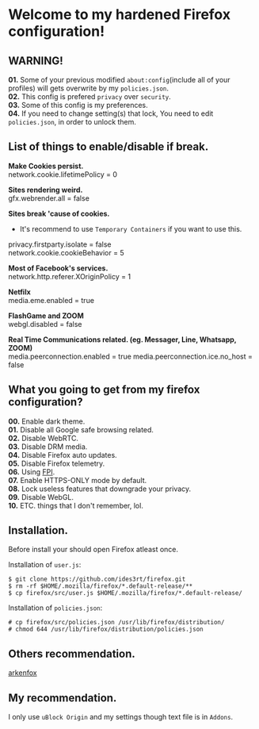 # Welcome to my hardened Firefox configuration!

## WARNING!
**01.** Some of your previous modified `about:config`(include all of your profiles) will gets overwrite by my `policies.json`.\
**02.** This config is prefered `privacy` over `security`.\
**03.** Some of this config is my preferences.\
**04.** If you need to change setting(s) that lock, You need to edit `policies.json`, in order to unlock them.

## List of things to enable/disable if break.
**Make Cookies persist.**\
network.cookie.lifetimePolicy = 0

**Sites rendering weird.**\
gfx.webrender.all = false

**Sites break 'cause of cookies.**
* It's recommend to use `Temporary Containers` if you want to use this.

privacy.firstparty.isolate = false\
network.cookie.cookieBehavior = 5

**Most of Facebook's services.**\
network.http.referer.XOriginPolicy = 1

**Netfilx**\
media.eme.enabled = true

**FlashGame and ZOOM**\
webgl.disabled = false

**Real Time Communications related. (eg. Messager, Line, Whatsapp, ZOOM)**\
media.peerconnection.enabled = true
media.peerconnection.ice.no\_host = false

## What you going to get from my firefox configuration?
**00.** Enable dark theme.\
**01.** Disable all Google safe browsing related.\
**02.** Disable WebRTC.\
**03.** Disable DRM media.\
**04.** Disable Firefox auto updates.\
**05.** Disable Firefox telemetry.\
**06.** Using [FPI](https://wiki.mozilla.org/Security/FirstPartyIsolation).\
**07.** Enable HTTPS-ONLY mode by default.\
**08.** Lock useless features that downgrade your privacy.\
**09.** Disable WebGL.\
**10.** ETC. things that I don't remember, lol.

## Installation.
Before install your should open Firefox atleast once.

Installation of `user.js`:
```
$ git clone https://github.com/ides3rt/firefox.git
$ rm -rf $HOME/.mozilla/firefox/*.default-release/**
$ cp firefox/src/user.js $HOME/.mozilla/firefox/*.default-release/
```
Installation of `policies.json`:
```
# cp firefox/src/policies.json /usr/lib/firefox/distribution/
# chmod 644 /usr/lib/firefox/distribution/policies.json
```

## Others recommendation.
[arkenfox](https://github.com/arkenfox/user.js/wiki)

## My recommendation.
I only use `uBlock Origin` and my settings though text file is in `Addons`.
